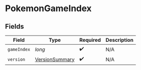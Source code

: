# PokemonGameIndex


## Fields

| Field                                                       | Type                                                        | Required                                                    | Description                                                 |
| ----------------------------------------------------------- | ----------------------------------------------------------- | ----------------------------------------------------------- | ----------------------------------------------------------- |
| `gameIndex`                                                 | *long*                                                      | :heavy_check_mark:                                          | N/A                                                         |
| `version`                                                   | [VersionSummary](../../models/components/VersionSummary.md) | :heavy_check_mark:                                          | N/A                                                         |